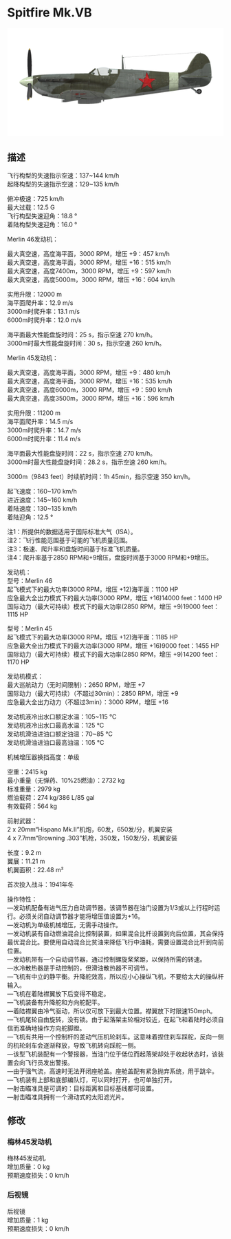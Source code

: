# Spitfire Mk.VB  
  
![spitfiremkvb](../images/spitfiremkvb.png)  
  
## 描述  
  
飞行构型的失速指示空速：137~144 km/h  
起降构型的失速指示空速：129~135 km/h  
  
俯冲极速：725 km/h  
最大过载：12.5 G  
飞行构型失速迎角：18.8 °  
着陆构型失速迎角：16.0 °  
  
  
Merlin 46发动机：  
  
最大真空速，高度海平面，3000 RPM，增压 +9：457 km/h  
最大真空速，高度海平面，3000 RPM，增压 +16：515 km/h  
最大真空速，高度7400m，3000 RPM，增压 +9：597 km/h  
最大真空速，高度5000m，3000 RPM，增压 +16：604 km/h  
  
实用升限：12000 m  
海平面爬升率：12.9 m/s  
3000m时爬升率：13.1 m/s  
6000m时爬升率：12.0 m/s  
  
海平面最大性能盘旋时间：25 s，指示空速 270 km/h。  
3000m时最大性能盘旋时间：30 s，指示空速 260 km/h。  
  
  
Merlin 45发动机：  
  
最大真空速，高度海平面，3000 RPM，增压 +9：480 km/h  
最大真空速，高度海平面，3000 RPM，增压 +16：535 km/h  
最大真空速，高度6000m，3000 RPM，增压 +9：590 km/h  
最大真空速，高度3500m，3000 RPM，增压 +16：596 km/h  
  
实用升限：11200 m  
海平面爬升率：14.5 m/s  
3000m时爬升率：14.7 m/s  
6000m时爬升率：11.4 m/s  
  
海平面最大性能盘旋时间：22 s，指示空速 270 km/h。  
3000m时最大性能盘旋时间：28.2 s，指示空速 260 km/h。  
  
  
3000m（9843 feet）时续航时间：1h 45min，指示空速 350 km/h。  
  
起飞速度：160~170 km/h  
进近速度：145~160 km/h  
着陆速度：130~135 km/h  
着陆迎角：12.5 °  
  
注1：所提供的数据适用于国际标准大气（ISA）。  
注2：飞行性能范围基于可能的飞机质量范围。  
注3：极速、爬升率和盘旋时间基于标准飞机质量。  
注4：爬升率基于2850 RPM和+9增压，盘旋时间基于3000 RPM和+9增压。  
  
发动机：  
型号：Merlin 46  
起飞模式下的最大功率(3000 RPM，增压 +12)海平面：1100 HP  
应急最大全出力模式下的最大功率(3000 RPM，增压 +16)14000 feet：1400 HP  
国际动力（最大可持续）模式下的最大功率(2850 RPM，增压 +9)19000 feet：1115 HP  
  
型号：Merlin 45  
起飞模式下的最大功率(3000 RPM，增压 +12)海平面：1185 HP  
应急最大全出力模式下的最大功率(3000 RPM，增压 +16)9000 feet：1455 HP  
国际动力（最大可持续）模式下的最大功率(2850 RPM，增压 +9)14200 feet：1170 HP  
  
发动机模式：  
最大巡航动力（无时间限制）：2650 RPM，增压 +7  
国际动力（最大可持续）（不超过30min）：2850 RPM，增压 +9  
应急最大全出力动力（不超过3min）：3000 RPM，增压 +16  
  
发动机液冷出水口额定水温：105~115 °C  
发动机液冷出水口最高水温：125 °C  
发动机滑油进油口额定油温：70~85 °C  
发动机滑油进油口最高油温：105 °C  
  
机械增压器换挡高度：单级  
  
空重：2415 kg  
最小重量（无弹药、10%25燃油）：2732 kg  
标准重量：2979 kg  
燃油载荷：274 kg/386 L/85 gal  
有效载荷：564 kg  
  
前射武器：  
2 x 20mm“Hispano Mk.II”机炮，60发，650发/分，机翼安装  
4 x 7.7mm“Browning .303”机枪，350发，150发/分，机翼安装  
  
长度：9.2 m  
翼展：11.21 m  
机翼面积：22.48 m²  
  
首次投入战斗：1941年冬  
  
操作特性：  
—发动机配备有进气压力自动调节器。该调节器在油门设置为1/3或以上行程时运行。必须关闭自动调节器才能将增压值设置为+16。  
—发动机为单级机械增压，无需手动操作。  
—发动机装有自动燃油混合比控制装置，如果混合比杆设置到向后位置，其会保持最优混合比。要使用自动混合比贫油来降低飞行中油耗，需要设置混合比杆到向前位置。  
—发动机带有一个自动调节器，通过控制螺旋桨桨距，以保持所需的转速。  
—水冷散热器是手动控制的，但滑油散热器不可调节。  
—飞机有中立的静平衡。升降舵效高，所以应小心操纵飞机，不要给太大的操纵杆输入。  
—飞机在着陆襟翼放下后变得不稳定。  
—飞机装备有升降舵和方向舵配平。  
—着陆襟翼由冷气驱动，所以仅可放下到最大位置。襟翼放下时限速150mph。  
—飞机尾轮自由旋转，没有锁。由于起落架主轮相对较近，在起飞和着陆时必须自信而准确地操作方向舵脚蹬。  
—飞机有共用一个控制杆的差动气压机轮刹车。这意味着捏住刹车踩舵，反向一侧的机轮刹车会逐渐释放，导致飞机转向踩舵一侧。  
—该型飞机装配有一个警报器，当油门位于低位而起落架却处于收起状态时，该装置会向飞行员发出警报。  
—由于强气流，高速时无法开闭座舱盖。座舱盖配有紧急抛弃系统，用于跳伞。  
—飞机装有上部和底部编队灯，可以同时打开，也可单独打开。  
—射击瞄准具是可调的：目标距离和目标基线都可设置。  
—射击瞄准具拥有一个滑动式的太阳滤光片。  
  
## 修改  
  
  
### 梅林45发动机  
  
梅林45发动机.   
增加质量：0 kg  
预期速度损失：0 km/h  
  
### 后视镜  
  
后视镜  
增加质量：1 kg  
预期速度损失：0 km/h  